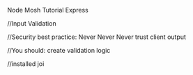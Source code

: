 Node Mosh Tutorial
Express

//Input Validation

//Security best practice:
Never
Never
Never trust client output

//You should:
create validation logic


//installed joi